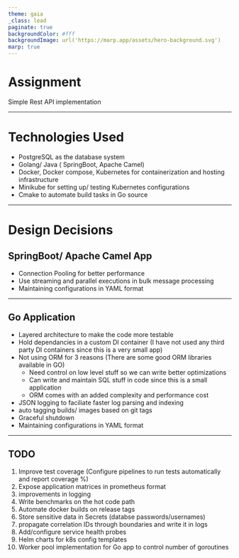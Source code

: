 ```yaml
---
theme: gaia
_class: lead
paginate: true
backgroundColor: #fff
backgroundImage: url('https://marp.app/assets/hero-background.svg')
marp: true
---
```


# **Assignment**

Simple Rest API implementation

---

# Technologies Used

- PostgreSQL as the database system
- Golang/ Java ( SpringBoot, Apache Camel)
- Docker, Docker compose, Kubernetes for containerization and hosting infrastructure
- Minikube for setting up/ testing Kubernetes configurations
- Cmake to automate build tasks in Go source

---

# Design Decisions

## SpringBoot/ Apache Camel App
- Connection Pooling for better performance
- Use streaming and parallel executions in bulk message processing
- Maintaining configurations in YAML format
--- 

## Go Application
- Layered architecture to make the code more testable
- Hold dependancies in a custom DI container (I have not used any third party DI containers since this is a very small app)
- Not using ORM for 3 reasons (There are some good ORM libraries available in GO)
    - Need control on low level stuff so we can write better optimizations
    - Can write and maintain SQL stuff in code since this is a small application
    - ORM comes with an added complexity and performance cost
- JSON logging to faciliate faster log parsing and indexing
- auto tagging builds/ images based on git tags
- Graceful shutdown
- Maintaining configurations in YAML format
---

## TODO

01. Improve test coverage (Configure pipelines to run tests automatically and report coverage %)
02. Expose application matrices in prometheus format
03. improvements in logging
04. Write benchmarks on the hot code path
05. Automate docker builds on release tags
06. Store sensitive data in Secrets (databse passwords/usernames)
07. propagate correlation IDs through boundaries and write it in logs
08. Add/configure service health probes
09. Helm charts for k8s config templates
10. Worker pool implementation for Go app to control number of goroutines